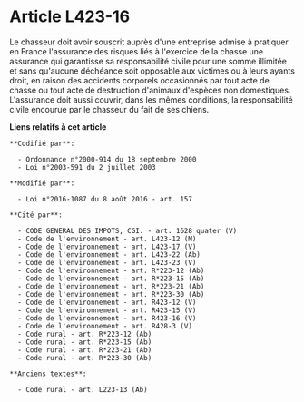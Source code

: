 # Article L423-16

Le chasseur doit avoir souscrit auprès d'une entreprise admise à pratiquer en France l'assurance des risques liés à
l'exercice de la chasse une assurance qui garantisse sa responsabilité civile pour une somme illimitée et sans qu'aucune
déchéance soit opposable aux victimes ou à leurs ayants droit, en raison des accidents corporels occasionnés par tout acte de
chasse ou tout acte de destruction d'animaux d'espèces non domestiques. L'assurance doit aussi couvrir, dans les mêmes
conditions, la responsabilité civile encourue par le chasseur du fait de ses chiens.

**Liens relatifs à cet article**

	**Codifié par**:

	  - Ordonnance n°2000-914 du 18 septembre 2000
	  - Loi n°2003-591 du 2 juillet 2003

	**Modifié par**:

	  - Loi n°2016-1087 du 8 août 2016 - art. 157

	**Cité par**:

	  - CODE GENERAL DES IMPOTS, CGI. - art. 1628 quater (V)
	  - Code de l'environnement - art. L423-12 (M)
	  - Code de l'environnement - art. L423-17 (V)
	  - Code de l'environnement - art. L423-22 (Ab)
	  - Code de l'environnement - art. L423-23 (V)
	  - Code de l'environnement - art. R*223-12 (Ab)
	  - Code de l'environnement - art. R*223-15 (Ab)
	  - Code de l'environnement - art. R*223-21 (Ab)
	  - Code de l'environnement - art. R*223-30 (Ab)
	  - Code de l'environnement - art. R423-12 (V)
	  - Code de l'environnement - art. R423-15 (V)
	  - Code de l'environnement - art. R423-16 (V)
	  - Code de l'environnement - art. R428-3 (V)
	  - Code rural - art. R*223-12 (Ab)
	  - Code rural - art. R*223-15 (Ab)
	  - Code rural - art. R*223-21 (Ab)
	  - Code rural - art. R*223-30 (Ab)

	**Anciens textes**:

	  - Code rural - art. L223-13 (Ab)

